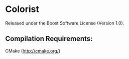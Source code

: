 Colorist
========

Released under the Boost Software License (Version 1.0).

Compilation Requirements:
-------------------------

CMake (http://cmake.org/)
